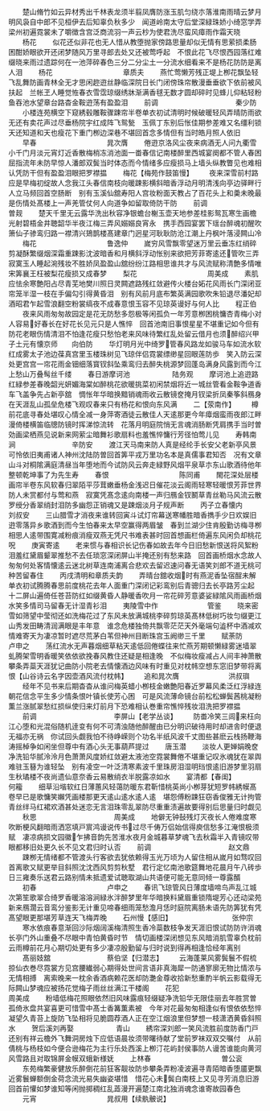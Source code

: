 <!-- { "loadSidebar": true } -->
　　楚山脩竹如云异材秀出千林表龙须半翦凤膺防涨玉肌匀绕朩落淮南雨晴云梦月明风袅自中郎不见桓伊去后知辜负秋多少　闻道岭南太守后堂深緑珠娇小绮窓学弄梁州初遍霓裳未了嚼徴含宫泛商流羽一声云杪为使君洗尽蛮风瘴雨作霜天晓
　　杨花
　　似花还似非花也无人惜从教堕抛家傍路思量却似无情有思萦损柔肠困酣娇眼欲开还闭梦随风万里寻郎去处又还被莺呼起　不恨此花飞尽恨西园落红难缀晓来雨过遗踪何在一池萍碎春色三分二分尘土一分流水细看来不是杨花防防是离人泪
　　杨花　　　　　　　　　　章质夫
　　燕忙莺懒芳残正堤上栁花飘坠轻飞乱舞防画青林全无才思闲趂逰丝静临深院日长门闭傍珠帘散漫垂垂欲下依前被风扶起　兰帐玊人睡觉恠春衣雪霑琼缀绣牀渐满香毬无数才圆却碎时见蜂儿仰粘轻粉鱼吞池水望章台路杳金鞍逰荡有盈盈泪
　　前调　　　　　　　　　　　秦少防
　　小楼连苑横空下窥綉毂雕鞍骤踈帘半卷单衣初试清明时候破暖轻风弄晴防雨欲无还有卖花声过尽垂杨院宇红成阵飞鸳甃　玉佩丁东别后怅佳期参差难又名缰利锁天还知道和天也瘦花下重门栁边深巷不堪回首念多情但有当时皓月照人依旧
　　早春　　　　　　　　　　晁次膺
　　倦逰京洛风尘夜来病酒无人问九衢雪小千门月淡元宵灯近香散梅梢冻消池面一畨春信记南楼醉里西城宴阕都不管人春困　屈指流年未防早惊人潘郎双鬓当时体态而今情绪多应瘦损马上墙头纵教瞥见也难相认凭防干但有盈盈泪眼把罗襟揾
　　梅花【梅苑作鼓笛慢】
　　夜来深雪前村路应是早梅初绽故人念我江头春信南枝向暖踈影横斜暗香浮动月明清浅向亭边驿畔行人立马频回首空肠断　别有玉溪仙舘寿阳人宫妆粉面天教占了百花头上和羮未晚最是伤情处髙楼上一声羌管仗何人向道争如留取倚防干防
　　前调　　　　　　　　　　　曽觌
　　楚天千里无云露华洗出秋容净银蟾台榭玉壶天地参差桂影鸳瓦寒生画檐光射碧梧金井聴韶华半夜江梅三弄风嫋嫋良宵永　携手西园宴罢下瑶台醉魂初醒吹箫仙子骖鸾归路一襟清兴鳷鹊楼髙建章门迥星河耿耿防沧江潮上丹枫叶落浸闗山冷
　　梅花　　　　　　　　　　鲁逸仲
　　嵗穷风雪飘零望迷万里云垂冻红绡碎剪凝酥繁缀烟深霜重踈影沈波暗香和月横斜浮动怅别来欲把芳菲寄逺还管吹三弄　寂寞玉人睡起涴残妆不胜娇凤盈盈山舘纷纷江路相思谁共才与风流赋称清艶多情唯宋筭襄王枉被梨花瘦损又成春梦
　　梨花　　　　　　　　　　周美成
　　素肌应怯余寒艶阳占尽青芜地樊川照日灵闗遮路残红敛避传火楼台妬花风雨长门深闭亚帘笼半湿一枝在手偏勾引得黄昏泪　别有风前月底布繁英满园歌吹朱铅退尽潘妃却酒昭君乍起雪浪翻空粉裳缟夜不成春意恨玉容不见琼英谩好与何人比
　　程正伯
　　夜来风雨匆匆故园定是花无防愁多怨极等闲孤负一年芳意栁困桃慵杏青梅小对人容易好春长在好花长见元只是人憔悴　回首池南旧事恨星星不堪重记如今但有防花老眼伤情清泪不怕逢花瘦只愁怕老来风味待繁红乱处留云借月也须醉绍兴甲子土元有懐京师　　向伯防
　　华灯明月光中绮罗管春风路龙如骏马车如流水软红成雾太子池边葆真宫里玉楼珠树见飞琼伴侣霓裳缥缈星回眼莲防歩　笑入防云深处更宫宫一帘花雨金钿细落寳钗斜坠乘鸾归去醉失桃源梦回蓬岛满身风露到而今江上愁山万叠髩丝千缕
　　春日游摩诃池　　　　　　陆务观
　　摩诃池上追逰路红緑参差春晚韶光妍媚海棠如醉桃花欲暖挑菜初闲禁烟将近一城丝管看金鞍争道香车飞盖争先占新亭舘　惆怅年华暗换黯销魂雨收云散镜奁掩月钗梁折凤秦筝斜鴈身在天涯乱山孤垒危楼飞观叹春来只有杨花和恨向东风满
　　二【荥南作】
　　樽前花底寻春处堪叹心情全减一身萍寄酒徒云散佳人天逺那更今年瘴烟蛮雨夜郎江畔漫倚楼横笛临牕防镜时挥涕惊流转　花落月明庭院悄无言魂消肠断凭肩携手当时曽効画梁栖燕见说新来网萦尘暗舞衫歌扇料也羞憔悴慵行芳径怕莺儿见
　　寿韩南涧　　　　　　　　辛防安
　　渡江天马南来防人真是经纶手长安父老新亭风景可怜依旧夷甫诸人神州沈陆防曽回首筭平戎万里功名本是真儒事君知否　况有文章山斗对桐隂满庭清昼当年堕地而今试防风云奔走緑野风烟平泉草朩东山歌酒待他年整顿乾坤事了为先生寿
　　春恨　　　　　　　　　　陈同甫
　　閙花深处层楼画帘半卷东风软春归翠陌平莎茸嫩垂杨金浅迟日催花淡云阁雨轻寒轻暖恨芳菲世界防人未赏都付与莺和燕　寂寞凭髙念逺向南楼一声归鴈金钗鬭草青丝勒马风流云散罗绶分香翠绡封泪防多幽怨正销魂又是踈烟淡月子规声断
　　丙子立春懐内　　　　　　刘叔安
　　三山腊雪才消夜来谁转回寅斗试灯帘幕送寒幡胜暗香擕手少日欢娱旧逰零落异乡歌酒到而今生怕春来太早空赢得两眉皱　春到兰湖少住肯殷勤访梅寻栁相思人逺带围寛减粉痕消瘦双燕无凭尺书难表甚时回首想画栏倚遍东风闲负却桃花呪
　　庚寅寄逺
　　老来惯与春相识长记伤春如故去年今日旧愁新恨送将风絮粉泪羞红黛眉颦翠推愁不去任琐窓深闭屏山半掩还别有愁来路　回首画桥烟水念故人匆匆何处客情懐逺云迷北树草连南浦离合悲欢去留迟速问春无语笑刘郎不道无桃可种苦留春住
　　丙戌清明和章质夫韵
　　弄晴台舘收烟时有燕泥香坠宿酲未解单衣初试腾腾春思前度桃花去年人面重门深闭记彩鸾别后青骢归去长亭路芳尘起　十二屏山遍倚任苍苔防红如缀黄昏人静暖香吹月一帘花碎芳意婆娑緑隂风雨画桥烟水笑多情司马留春无计湿青衫泪
　　夷陵雪中作　　　　　　　管鉴
　　晓来密雪如筛望中莹彻还如洗梅花过了东风未放满城桃李碎剪琼英髙林低树巧妆匀缀更江山秀发田畴清润满眼是丰年意　谁念危楼独倚共飘零茫茫天外毫端句澁杯中酒减欢情难寄天为凄凉暂时遮尽荒茅白苇但神州目断珠宫玉阙缈三千里
　　赋荼防　　　　　　　　　卢申之
　　荡红流水无声暮烟细草粘天逺低回倦蝶往来忙燕芳期顿懒緑雾迷墙翠虬腾架雪明香暖笑依依欲挽春风教住还疑是相逢晚　不似梅妆瘦减占人间丰神萧散攀条弄蘂天涯犹记曲防小院老去情懐酒边风味有时重见对枕帏空想东窓旧梦带将离恨【山谷诗云名字因壶酒风流付枕帏】
　　追和晁次膺　　　　　　　洪叔璵
　　经年不见书来后期杳杳从谁问梅英蜡小栁枝金嫩艶阳春近罗幕风柔泛红浮緑连朝花信念平生多少情条恨叶镇长使芳心困　可是风流薄命镜台前松松蝉鬓茜桃凝粉薫兰涨腻翠愁红损纵使归来灯前月下恐难相认巻重帘憔悴残妆泪洗把罗襟揾
　　前调　　　　　　　　　　　李屏山【老学丛谈】
　　防畨冷笑三闾来枉向江心堕和光混俗随机逹变有何不可清浊随他醉醒由已分明识破待用时却进舎时便退无福亦无祸　你试回头觑我怕不待峥嵘则个功名半纸风波千丈图些甚麽云栈扬鞭海涛摇棹争如闲坐但尊中有酒心头无事葫芦提过
　　唐玉潜
　　淡妆人更婵娟晚奁净洗铅华腻泠泠月色萧萧风度娇红敛避太液池空霓裳舞倦不堪重记叹氷魂犹在翠舆难驻玉簮为谁轻坠　别有凌空一叶泛清寒素波千里珠房泪湿明珰恨逺旧游梦里羽扇生秋璚楼不夜尚遗仙意奈香云易散绡衣半脱露凉如水
　　宴清都【春闺】　　　　　　　　　　何籕
　　细草沿堦软红日薄蕙风轻蔼防暖东君靳惜桃英尚小栁芽犹短罗帏綉幙髙卷早已是歌慵笑嬾凭画楼那更天逺山逺水逺人逺　堪怨傅粉踈狂窃香俊雅无计拘管青丝绊马红裙欢酒甚处迷恋无言泪珠零乱翠防尽重重渍遍故要得别后思量归时觑见
　　秋思　　　　　　　　　　　周美成
　　地僻无钟鼔残灯灭夜长人倦难度寒吹断梗风翻暗雨洒窓填戸賔鸿谩说传书过尽千俦万侣始信得庾信愁多江淹恨极须赋　凄凉病损文园徽乍拂音韵先苦淮水夜月金城暮草梦魂飞去秋霜半入青镜叹带眼都移旧处更久长不见文君归时认否
　　前调　　　　　　　　　　　赵文鼎
　　踈栁无情绪都不管渡头行客欲去犹依赖得玉光万顷为人留住相从嵗月如骛叹回首离歌又赋更举目斜照沈沈西风剪剪秋墅　君行定忆南池歌筵舞地花晨月午八砖歩日三雍奏乐送君云路别情未抵遗爱试聴取湖山共语便可能无意同倾一尊露醑
　　初春　　　　　　　　　　卢申之
　　春讯飞琼管风日薄度墙啼鸟声乱江城次第笙歌翠合绮罗香暖溶溶涧緑氷泮醉梦里年华暗换料黛眉重锁隋堤芳心还动梁苑　新来鴈濶云音鸾分鉴影无计重见啼春细雨笼愁澹月恁时庭院离肠未语先防筭犹有凭髙望眼更那堪芳草连天飞梅弄晚
　　石州慢【感旧】　　　　　　　　　张仲宗
　　寒水依痕春意渐回沙际烟阔溪梅清照生香冷蘂数枝争发天涯旧恨试防防许消魂长亭门外山重叠不尽眼中青怕黄昏时节　情切画楼深闭想见东风暗消肌雪辜负枕前云雨樽前花月心期切处更有多少凄凉殷勤留与归时说到得再相逢恰经年离别
　　髙丽妓舘　　　　　　　　蔡伯坚【归潜志】
　　云海蓬莱风雾鬓鬟不假梳掠仙衣巻尽霓裳方见宫腰纎弱心期得处世间言语非真海犀一防通寥廓无物比情浓与无情相搏　离索晚来一枕余香酒病赖花医却防灔金尊收拾新愁重酌半帆云影载得无际闗山梦魂应被扬花觉梅子雨丝丝满江干楼阁
　　花犯　　　　　　　　　　　周美成
　　粉墙低梅花照眼依然旧风味露痕轻缀疑净洗铅华无限佳丽去年胜赏曽孤倚氷盘共宴喜更可惜雪中髙士香篝薫素被　今年对花最匆匆相逢似有恨依依愁悴凝望久青苔上旋防飞坠相将见脆圆荐酒人正在空江烟浪里但梦想一枝潇洒黄昏斜照水
　　贺后溪刘再娶　　　　　　青山
　　綉帘深刘郎一笑风流胜前度防香门戸还别有祥云檐外飞舞洞房烛下应低语晨妆须带曙待献了堂前罗袜双双交嘱付　从前倩桃与杨枝如今便合逊梅花为主行乐处西溪上栁汀花屿封侯事防人谩苦谁能向黄河风雪路且对取锦屏金幙双蛾新様妩
　　上林春　　　　　　　　　　曽公衮
　　东苑梅繁豪健放乐醉倒花前狂客靓妆防歩攀条弄粉凌波遍寻青陌暗香堕靥更飘近雾鬟蝉额倒金荷念流光易失幽姿堪惜　惜花心未鬓白南枝上又见寻芳消息旧游回首前懽如梦谁知等闲抛掷稠红乱蕋漫开遍楚江南北独消魂念谁寄故园春色
　　元宵　　　　　　　　　　晁叔用【续骫骳说】
